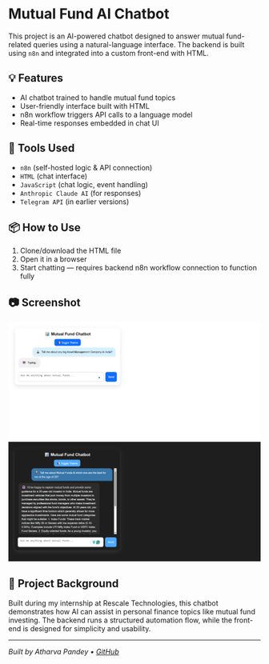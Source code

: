 # Mutual Fund AI Chatbot

This project is an AI-powered chatbot designed to answer mutual fund-related queries using a natural-language interface. The backend is built using `n8n` and integrated into a custom front-end with HTML.

## 💡 Features
- AI chatbot trained to handle mutual fund topics
- User-friendly interface built with HTML
- n8n workflow triggers API calls to a language model
- Real-time responses embedded in chat UI

## 🔧 Tools Used
- `n8n` (self-hosted logic & API connection)
- `HTML` (chat interface)
- `JavaScript` (chat logic, event handling)
- `Anthropic Claude AI` (for responses)
- `Telegram API` (in earlier versions)

## 📦 How to Use
1. Clone/download the HTML file
2. Open it in a browser
3. Start chatting — requires backend n8n workflow connection to function fully

## 📷 Screenshot
![Chatbot Screenshot](./chatbot-screenshot.png) <!-- Add this if you upload a screenshot -->
![Chatbot Screenshot](./chatbot1-screenshot.png) <!-- Add this if you upload a screenshot -->


## 🚀 Project Background
Built during my internship at Rescale Technologies, this chatbot demonstrates how AI can assist in personal finance topics like mutual fund investing. The backend runs a structured automation flow, while the front-end is designed for simplicity and usability.

---

*Built by Atharva Pandey • [GitHub](https://github.com/yourusername)*
